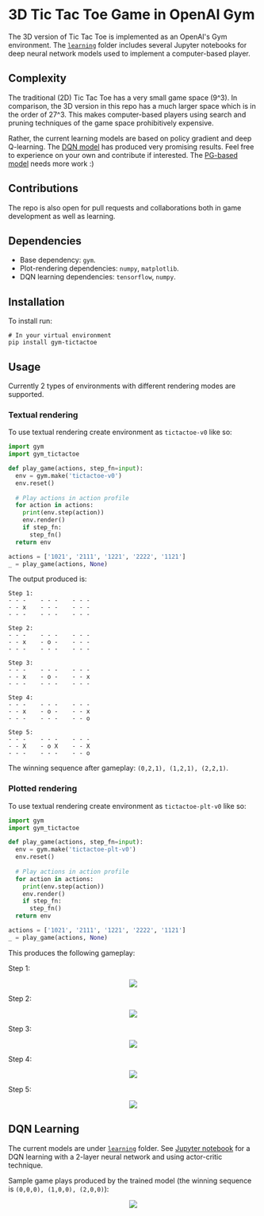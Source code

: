 # 3D Tic Tac Toe Game in OpenAI Gym
The 3D version of Tic Tac Toe is implemented as an OpenAI's Gym environment. The [`learning`](./learning) folder includes several Jupyter notebooks for deep neural network models used to implement a computer-based player.

## Complexity
The traditional (2D) Tic Tac Toe has a very small game space (9^3). In comparison, the 3D version in this repo has a much larger space which is in the order of 27^3. This makes computer-based players using search and pruning techniques of the game space prohibitively expensive.

Rather, the current learning models are based on policy gradient and deep Q-learning. The [DQN model](learning/TicTacToe-RL-DQN-TF-v2.ipynb) has produced very promising results. Feel free to experience on your own and contribute if interested. The [PG-based model](learning/TicTacToe-RL-PG-TF.ipynb) needs more work :)

## Contributions
The repo is also open for pull requests and collaborations both in game development as well as learning.

## Dependencies
- Base dependency: `gym`.
- Plot-rendering dependencies: `numpy`, `matplotlib`.
- DQN learning dependencies: `tensorflow`, `numpy`.

## Installation
To install run:
```console
# In your virtual environment
pip install gym-tictactoe
```

## Usage
Currently 2 types of environments with different rendering modes are supported.

### Textual rendering
To use textual rendering create environment as `tictactoe-v0` like so:
```python
import gym
import gym_tictactoe

def play_game(actions, step_fn=input):
  env = gym.make('tictactoe-v0')
  env.reset()
  
  # Play actions in action profile
  for action in actions:
    print(env.step(action))
    env.render()
    if step_fn:
      step_fn()
  return env

actions = ['1021', '2111', '1221', '2222', '1121']
_ = play_game(actions, None)
```
The output produced is:

```
Step 1:
- - -    - - -    - - -    
- - x    - - -    - - -    
- - -    - - -    - - -    

Step 2:
- - -    - - -    - - -    
- - x    - o -    - - -    
- - -    - - -    - - -    

Step 3:
- - -    - - -    - - -    
- - x    - o -    - - x    
- - -    - - -    - - -    

Step 4:
- - -    - - -    - - -    
- - x    - o -    - - x    
- - -    - - -    - - o    

Step 5:
- - -    - - -    - - -    
- - X    - o X    - - X    
- - -    - - -    - - o   
```
The winning sequence after gameplay: `(0,2,1), (1,2,1), (2,2,1)`.

### Plotted rendering
To use textual rendering create environment as `tictactoe-plt-v0` like so:
```python
import gym
import gym_tictactoe

def play_game(actions, step_fn=input):
  env = gym.make('tictactoe-plt-v0')
  env.reset()
  
  # Play actions in action profile
  for action in actions:
    print(env.step(action))
    env.render()
    if step_fn:
      step_fn()
  return env

actions = ['1021', '2111', '1221', '2222', '1121']
_ = play_game(actions, None)
```
This produces the following gameplay:

Step 1:
<p style='text-align:center' >
  <img src='./media/game-play1-1.png'></img>
</p>
Step 2:
<p style='text-align:center' >
  <img src='./media/game-play1-2.png'></img>
</p>
Step 3:
<p style='text-align:center' >
  <img src='./media/game-play1-3.png'></img>
</p>
Step 4:
<p style='text-align:center' >
  <img src='./media/game-play1-4.png'></img>
</p>
Step 5:
<p style='text-align:center' >
  <img src='./media/game-play1-5.png'></img>
</p>


## DQN Learning
The current models are under [`learning`](./learning) folder. See [Jupyter notebook](./learning/TicTacToe-RL-DQN-TF-v2-eval.ipynb) for a DQN learning with a 2-layer neural network and using actor-critic technique.

Sample game plays produced by the trained model (the winning sequence is `(0,0,0), (1,0,0), (2,0,0)`):
<p style='text-align:center' >
  <img src='./media/game-play-1.png'></img>
</p>
